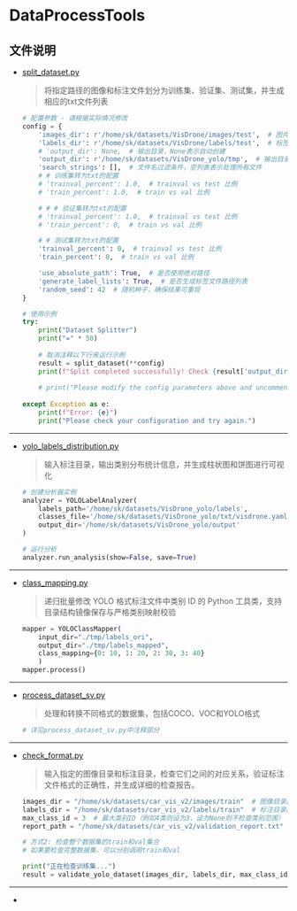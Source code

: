 # DataProcessTools

## 文件说明

-  [split_dataset.py](./split_dataset.py)
    > 将指定路径的图像和标注文件划分为训练集、验证集、测试集，并生成相应的txt文件列表
    ```python
    # 配置参数 - 请根据实际情况修改
    config = {
        'images_dir': r'/home/sk/datasets/VisDrone/images/test',  # 图片目录路径
        'labels_dir': r'/home/sk/datasets/VisDrone/labels/test',  # 标签目录路径，如果与images_dir相同可设为None
        # 'output_dir': None,  # 输出目录，None表示自动创建
        'output_dir': r'/home/sk/datasets/VisDrone_yolo/tmp',  # 输出目录，None表示自动创建
        'search_strings': [],  # 文件名过滤条件，空列表表示处理所有文件
        # # 训练集转为txt的配置
        # 'trainval_percent': 1.0,  # trainval vs test 比例
        # 'train_percent': 1.0,  # train vs val 比例

        # # # 验证集转为txt的配置
        # 'trainval_percent': 1.0,  # trainval vs test 比例
        # 'train_percent': 0,  # train vs val 比例

        # # 测试集转为txt的配置
        'trainval_percent': 0,  # trainval vs test 比例
        'train_percent': 0,  # train vs val 比例

        'use_absolute_path': True,  # 是否使用绝对路径
        'generate_label_lists': True,  # 是否生成标签文件路径列表
        'random_seed': 42  # 随机种子，确保结果可重现
    }
    
    # 使用示例
    try:
        print("Dataset Splitter")
        print("=" * 50)
        
        # 取消注释以下行来运行示例
        result = split_dataset(**config)
        print(f"Split completed successfully! Check {result['output_dir']} for results.")
        
        # print("Please modify the config parameters above and uncomment the function call to run.")
        
    except Exception as e:
        print(f"Error: {e}")
        print("Please check your configuration and try again.")
    ```

---

-  [yolo_labels_distribution.py](./yolo_labels_distribution.py)

    > 输入标注目录，输出类别分布统计信息，并生成柱状图和饼图进行可视化
    ```python
    # 创建分析器实例
    analyzer = YOLOLabelAnalyzer(
        labels_path='/home/sk/datasets/VisDrone_yolo/labels',
        classes_file='/home/sk/datasets/VisDrone_yolo/txt/visdrone.yaml',
        output_dir='/home/sk/datasets/VisDrone_yolo/output'
    )
    
    # 运行分析
    analyzer.run_analysis(show=False, save=True)
    ```
---

- [class_mapping.py](./class_mapping.py)
    > 递归批量修改 YOLO 格式标注文件中类别 ID 的 Python 工具类，支持目录结构镜像保存与严格类别映射校验
    ```python
    mapper = YOLOClassMapper(
        input_dir="./tmp/labels_ori",
        output_dir="./tmp/labels_mapped",
        class_mapping={0: 10, 1: 20, 2: 30, 3: 40}
        )
    mapper.process()    

    ```
---

- [process_dataset_sv.py](./process_dataset_sv.py)
    > 处理和转换不同格式的数据集，包括COCO、VOC和YOLO格式
    ```python
    # 详见process_dataset_sv.py中注释部分
    
    ```
---

- [check_format.py](./check_format.py)
    > 输入指定的图像目录和标注目录，检查它们之间的对应关系，验证标注文件格式的正确性，并生成详细的检查报告。
    ```python
    images_dir = "/home/sk/datasets/car_vis_v2/images/train"  # 图像目录路径
    labels_dir = "/home/sk/datasets/car_vis_v2/labels/train"  # 标注目录路径
    max_class_id = 3  # 最大类别ID（例如4类则设为3，设为None则不检查类别范围）
    report_path = "/home/sk/datasets/car_vis_v2/validation_report.txt"  # 报告保存路径（可选）
    
    # 方式2: 检查整个数据集的train和val集合
    # 如果要检查完整数据集，可以分别调用train和val
    
    print("正在检查训练集...")
    result = validate_yolo_dataset(images_dir, labels_dir, max_class_id, report_path)
    ```
---

- []()
    > 
    ```python

    ```
